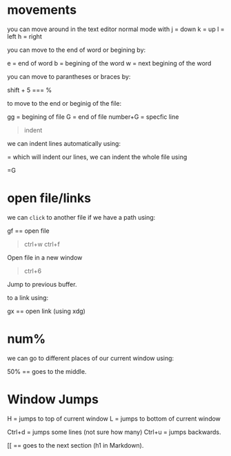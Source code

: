 # movements

you can move around in the text editor normal mode with 
j = down
k = up 
l = left
h = right

you can move to the end of word or begining by:

e = end of word
b = begining of the word
w = next begining of the word

you can move to parantheses or braces by:
 
shift + 5 === %

to move to the end or beginig of the file:

gg = begining of file
G = end of file
number+G = specfic line 


> indent 

we can indent lines automatically using:

= which will indent our lines, 
we can indent the whole file using

=G

# open file/links 

we can `click` to another file if we have a path using:

gf == open file

> ctrl+w ctrl+f

Open file in a new window

>ctrl+6

Jump to previous buffer.

to a link using:

gx == open link (using xdg)

# num%

we can go to different places of our current window using:

50% == goes to the middle.

# Window Jumps

H = jumps to top of current window
L = jumps to bottom of current window

Ctrl+d = jumps some lines (not sure how many)
Ctrl+u = jumps backwards.

[[ == goes to the next section (h1 in Markdown).
